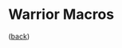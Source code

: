 <!--
    =====================================
    generator=datazen
    version=3.2.0
    hash=823c4dcd31bcc1146daa43df9e05f513
    =====================================
-->

# Warrior Macros

([back](README.md))
